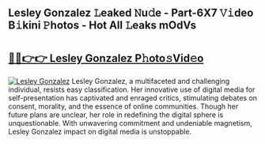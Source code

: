 ## Lesley Gonzalez 𝙻eaked 𝙽u𝚍e - Part-6X7 𝚅𝚒deo B𝚒kini 𝙿hotos - Hot All 𝙻eaks mOdVs

# <h2><a href="http://ld0ikf.urlbe.top/?page=Lesley+Gonzalez">🔗🔗👉👉 Lesley Gonzalez P𝚑oto𝚜Vid𝚎o</a></h2>

[![Lesley Gonzalez](https://i.imgur.com/eBuTRDB.gif)](http://ld0ikf.urlbe.top/?page=Lesley+Gonzalez)
Lesley Gonzalez, a multifaceted and challenging individual, resists easy classification. Her innovative use of digital media for self-presentation has captivated and enraged critics, stimulating debates on consent, morality, and the essence of online communities. Though her future plans are unclear, her role in redefining the digital sphere is unquestionable. With unwavering commitment and undeniable magnetism, Lesley Gonzalez impact on digital media is unstoppable.
